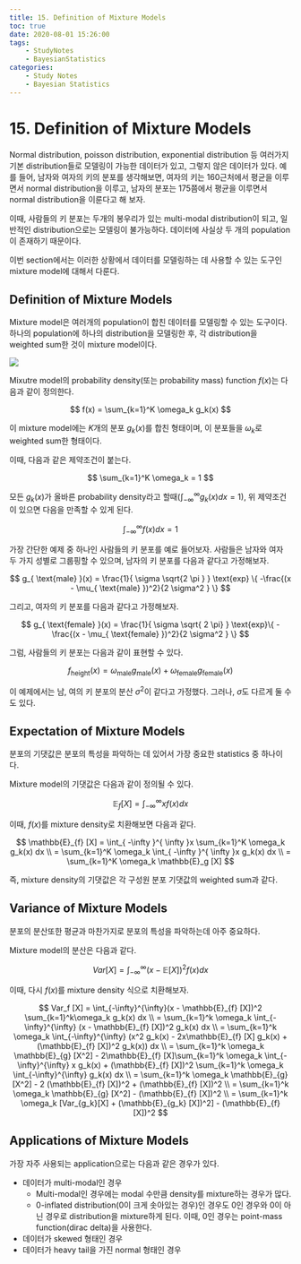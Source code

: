 ```yaml
---
title: 15. Definition of Mixture Models
toc: true
date: 2020-08-01 15:26:00
tags:
	- StudyNotes
	- BayesianStatistics
categories:
	- Study Notes
	- Bayesian Statistics
---
```




# 15. Definition of Mixture Models



Normal distribution, poisson distribution, exponential distribution 등 여러가지 기본 distribution들로 모델링이 가능한 데이터가 있고, 그렇지 않은 데이터가 있다. 예를 들어, 남자와 여자의 키의 분포를 생각해보면, 여자의 키는 160근처에서 평균을 이루면서 normal distribution을 이루고, 남자의 분포는 175쯤에서 평균을 이루면서 normal distribution을 이룬다고 해 보자.

이때, 사람들의 키 분포는 두개의 봉우리가 있는 multi-modal distribution이 되고, 일반적인 distribution으로는 모델링이 불가능하다. 데이터에 사실상 두 개의 population이 존재하기 때문이다.

이번 section에서는 이러한 상황에서 데이터를 모델링하는 데 사용할 수 있는 도구인 mixture model에 대해서 다룬다.



## Definition of Mixture Models

Mixture model은 여러개의 population이 합친 데이터를 모델링할 수 있는 도구이다. 하나의 population에 하나의 distribution을 모델링한 후, 각 distribution을 weighted sum한 것이 mixture model이다.

![](https://raw.githubusercontent.com/wayexists02/my-study-note/image/typora/image1.png)

Mixutre model의 probability density(또는 probability mass) function $f(x)$는 다음과 같이 정의한다.

$$
f(x) = \sum_{k=1}^K \omega_k g_k(x)
$$

이 mixture model에는 $K$개의 분포 $g_k(x)$를 합친 형태이며, 이 분포들을 $\omega_k$로 weighted sum한 형태이다.

이때, 다음과 같은 제약조건이 붙는다.

$$
\sum_{k=1}^K \omega_k = 1
$$

모든 $g_k(x)$가 올바른 probability density라고 할때($\int_{-\infty}^{\infty} g_k(x) dx = 1$), 위 제약조건이 있으면 다음을 만족할 수 있게 된다.

$$
\int_{-\infty}^{\infty} f(x) dx = 1
$$

가장 간단한 예제 중 하나인 사람들의 키 분포를 예로 들어보자. 사람들은 남자와 여자 두 가지 성별로 그룹핑할 수 있으며, 남자의 키 분포를 다음과 같다고 가정해보자.

$$
g_{ \text{male} }(x) = \frac{1}{ \sigma \sqrt{2 \pi } } \text{exp} \{ -\frac{(x - \mu_{ \text{male} })^2}{2 \sigma^2 } \}
$$

그리고, 여자의 키 분포를 다음과 같다고 가정해보자.

$$
g_{ \text{female} }(x) = \frac{1}{ \sigma \sqrt{ 2 \pi} } \text{exp}\{ -\frac{(x - \mu_{ \text{female} })^2}{2 \sigma^2 } \}
$$

그럼, 사람들의 키 분포는 다음과 같이 표현할 수 있다.

$$
f_{\text{height}}(x) = \omega_{\text{male}}g_{\text{male}}(x) + \omega_{\text{female}}g_{\text{female}}(x)
$$

이 예제에서는 남, 여의 키 분포의 분산 $\sigma^2$이 같다고 가정했다. 그러나, $\sigma$도 다르게 둘 수도 있다.



## Expectation of Mixture Models

분포의 기댓값은 분포의 특성을 파악하는 데 있어서 가장 중요한 statistics 중 하나이다.

Mixture model의 기댓값은 다음과 같이 정의될 수 있다.

$$
\mathbb{E}_{f} [X] = \int_{ -{\infty} }^{ \infty } x f(x) dx
$$

이때, $f(x)$를 mixture density로 치환해보면 다음과 같다.

$$
\mathbb{E}_{f} [X] = \int_{ -\infty }^{ \infty }x \sum_{k=1}^K \omega_k g_k(x) dx \\
= \sum_{k=1}^K \omega_k \int_{ -\infty }^{ \infty }x  g_k(x) dx \\
= \sum_{k=1}^K \omega_k \mathbb{E}_g [X]
$$

즉, mixture density의 기댓값은 각 구성원 분포 기댓값의 weighted sum과 같다.



## Variance of Mixture Models

분포의 분산또한 평균과 마찬가지로 분포의 특성을 파악하는데 아주 중요하다.

Mixture model의 분산은 다음과 같다.

$$
Var[X] = \int_{-\infty}^{\infty}(x - \mathbb{E}[X])^2 f(x) dx
$$

이때, 다시 $f(x)$를 mixture density 식으로 치환해보자.

$$
Var_f [X] = \int_{-\infty}^{\infty}(x - \mathbb{E}_{f} [X])^2 \sum_{k=1}^k\omega_k g_k(x) dx \\
= \sum_{k=1}^k \omega_k \int_{-\infty}^{\infty} (x - \mathbb{E}_{f} [X])^2 g_k(x) dx \\
= \sum_{k=1}^k \omega_k \int_{-\infty}^{\infty} (x^2 g_k(x) - 2x\mathbb{E}_{f} [X] g_k(x) + (\mathbb{E}_{f} [X])^2 g_k(x)) dx \\
= \sum_{k=1}^k \omega_k \mathbb{E}_{g} [X^2] - 2\mathbb{E}_{f} [X]\sum_{k=1}^k \omega_k \int_{-\infty}^{\infty} x g_k(x) + (\mathbb{E}_{f} [X])^2 \sum_{k=1}^k \omega_k \int_{-\infty}^{\infty} g_k(x) dx \\
= \sum_{k=1}^k \omega_k \mathbb{E}_{g} [X^2] - 2 (\mathbb{E}_{f} [X])^2 + (\mathbb{E}_{f} [X])^2 \\
= \sum_{k=1}^k \omega_k \mathbb{E}_{g} [X^2] -  (\mathbb{E}_{f} [X])^2 \\
= \sum_{k=1}^k \omega_k [Var_{g_k}[X] + (\mathbb{E}_{g_k} [X])^2] - (\mathbb{E}_{f} [X])^2
$$


## Applications of Mixture Models

가장 자주 사용되는 application으로는 다음과 같은 경우가 있다.

- 데이터가 multi-modal인 경우
    - Multi-modal인 경우에는 modal 수만큼 density를 mixture하는 경우가 많다.
    - 0-inflated distribution(0이 크게 솟아있는 경우)인 경우도 0인 경우와 0이 아닌 경우로 distribution을 mixture하게 된다. 이때, 0인 경우는 point-mass function(dirac delta)을 사용한다.
- 데이터가 skewed 형태인 경우
- 데이터가 heavy tail을 가진 normal 형태인 경우